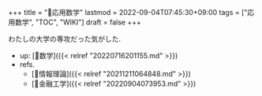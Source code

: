 +++
title = "📂応用数学"
lastmod = 2022-09-04T07:45:30+09:00
tags = ["応用数学", "TOC", "WIKI"]
draft = false
+++

わたしの大学の専攻だった気がした.

-   up: [📂数学]({{< relref "20220716201155.md" >}})
-   refs.
    -   [📝情報理論]({{< relref "20211211064848.md" >}})
    -   [📝金融工学]({{< relref "20220904073953.md" >}})
